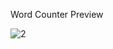 Word Counter Preview

![2](https://github.com/Ahsankhalid618/wordcounter/assets/83424436/e78a9522-89f0-4780-9fd1-9c14701853af)

